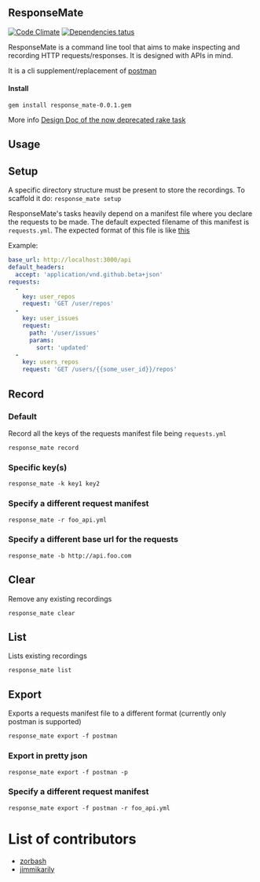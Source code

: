 ## ResponseMate
[![Code Climate](https://codeclimate.com/github/Zorbash/response_mate.png)](https://codeclimate.com/github/Zorbash/response_mate)
[![Dependencies tatus](https://gemnasium.com/Zorbash/response_mate.png)](https://gemnasium.com/Zorbash/response_mate)


ResponseMate is a command line tool that aims to make inspecting and
recording HTTP requests/responses. It is designed with APIs in mind.

It is a cli supplement/replacement of [postman](https://github.com/a85/POSTMan-Chrome-Extension)

#### Install
`gem install response_mate-0.0.1.gem`

More info [Design Doc of the now deprecated rake task](https://github.com/skroutz/apiv3/wiki/ResponseMate-Design-Document)


## Usage

## Setup
A specific directory structure must be present to store the recordings.
To scaffold it do:
`response_mate setup`

ResponseMate's tasks heavily depend on a manifest file where you declare 
the requests to be made. The default expected filename of this manifest
is `requests.yml`.
The expected format of this file is like [this](https://gist.github.com/anonymous/8055040)

Example:

```yaml
base_url: http://localhost:3000/api
default_headers:
  accept: 'application/vnd.github.beta+json'
requests:
  -
    key: user_repos
    request: 'GET /user/repos'
  -
    key: user_issues
    request:
      path: '/user/issues'
      params:
        sort: 'updated'
  -
    key: users_repos
    request: 'GET /users/{{some_user_id}}/repos'

```

## Record
### Default
Record all the keys of the requests manifest file being `requests.yml`

`response_mate record`

### Specific key(s)

`response_mate -k key1 key2`

### Specify a different request manifest

`response_mate -r foo_api.yml`

### Specify a different base url for the requests

`response_mate -b http://api.foo.com`

## Clear

Remove any existing recordings

`response_mate clear`

## List

Lists existing recordings

`response_mate list`

## Export

Exports a requests manifest file to a different format
(currently only postman is supported)

`response_mate export -f postman`

### Export in pretty json

`response_mate export -f postman -p`

### Specify a different request manifest

`response_mate export -f postman -r foo_api.yml`


# List of contributors

- [zorbash](https://github.com/zorbash)
- [jimmikarily](https://github.com/jimmykarily)
